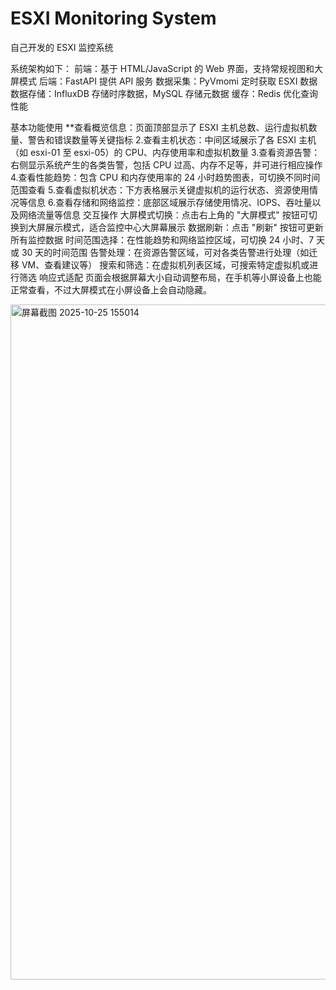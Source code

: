 # ESXI Monitoring System
自己开发的 ESXI 监控系统

系统架构如下：
前端：基于 HTML/JavaScript 的 Web 界面，支持常规视图和大屏模式
后端：FastAPI 提供 API 服务
数据采集：PyVmomi 定时获取 ESXI 数据
数据存储：InfluxDB 存储时序数据，MySQL 存储元数据
缓存：Redis 优化查询性能

基本功能使用
**查看概览信息：页面顶部显示了 ESXI 主机总数、运行虚拟机数量、警告和错误数量等关键指标
2.查看主机状态：中间区域展示了各 ESXI 主机（如 esxi-01 至 esxi-05）的 CPU、内存使用率和虚拟机数量
3.查看资源告警：右侧显示系统产生的各类告警，包括 CPU 过高、内存不足等，并可进行相应操作
4.查看性能趋势：包含 CPU 和内存使用率的 24 小时趋势图表，可切换不同时间范围查看
5.查看虚拟机状态：下方表格展示关键虚拟机的运行状态、资源使用情况等信息
6.查看存储和网络监控：底部区域展示存储使用情况、IOPS、吞吐量以及网络流量等信息
交互操作
大屏模式切换：点击右上角的 "大屏模式" 按钮可切换到大屏展示模式，适合监控中心大屏幕展示
数据刷新：点击 "刷新" 按钮可更新所有监控数据
时间范围选择：在性能趋势和网络监控区域，可切换 24 小时、7 天或 30 天的时间范围
告警处理：在资源告警区域，可对各类告警进行处理（如迁移 VM、查看建议等）
搜索和筛选：在虚拟机列表区域，可搜索特定虚拟机或进行筛选
响应式适配
页面会根据屏幕大小自动调整布局，在手机等小屏设备上也能正常查看，不过大屏模式在小屏设备上会自动隐藏。

<img width="1920" height="1080" alt="屏幕截图 2025-10-25 155014" src="https://github.com/user-attachments/assets/b2992cd7-e6d9-4fb5-b542-4b8e728e02ea" />
